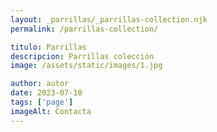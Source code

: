 ```yaml
---
layout: _parrillas/_parrillas-collection.njk
permalink: /parrillas-collection/

titulo: Parrillas
descripcion: Parrillas colección
image: /assets/static/images/1.jpg

author: autor
date: 2023-07-10
tags: ['page']
imageAlt: Contacta
---
```


